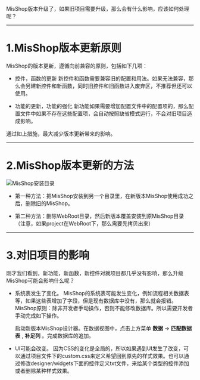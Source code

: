 MisShop版本升级了，如果旧项目需要升级，那么会有什么影响，应该如何处理呢？

***

1.MisShop版本更新原则
=============
MisShop的版本更新，遵循向前兼容的原则，包括如下几项：

* 控件，函数的更新
新控件和函数需要兼容旧的配置和用法。如果无法兼容，那么会另建新控件和新函数，同时旧控件和旧函数进入废弃区，不推荐但还可以使用。

* 功能的更新，功能的强化
新功能如果需要增加配置文件中的配置项的，那么配置文件中如果不存在这些配置项，会自动按照缺省模式运行，不会对旧项目造成影响。

通过如上措施，最大减少版本更新带来的影响。


***
2.MisShop版本更新的方法
=============

![MisShop安装目录](https://upload-images.jianshu.io/upload_images/12920178-154622c2f1799d74.png?imageMogr2/auto-orient/strip%7CimageView2/2/w/1240)

* 第一种方法：把MisShop安装到另一个目录里，在新版本MisShop使用成功之后，删除旧的MisShop。

* 第二种方法：删除WebRoot目录，然后新版本覆盖安装到原MisShop目录（注意，如果project在WebRoot下，那么需要先拷贝出来）



***
3.对旧项目的影响
=============
刚才我们看到，新功能，新函数，新控件对就项目都几乎没有影响，那么升级MisShop可能会影响什么呢？

* 系统表发生了变化。
        MisShop的系统表可能发生变化，例如流程相关数据表等，如果这些表增加了字段，但是现有数据库中没有，那么就会报错。MisShop原则：除非开发者手动操作，否则不能修改数据库。所以需要开发者手动完成如下操作。

   启动新版本MisShop设计器。在数据视图中，点击上方菜单 **数据** -> **匹配数据表** , **补足列** 。完成数据库的追加。

* UI可能会改变。
因为CSS的变化是全局的，所以如果遇到UI发生了改变，可以通过项目文件下的custom.css来定义希望回到原先的样式效果。也可以通过修改designer/widgets下面的控件定义txt文件，来给某个类型的控件添加或者删除某种样式效果。












